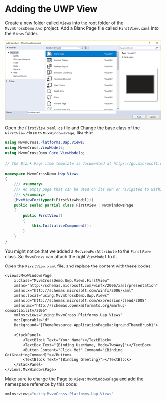 # Adding the UWP View

Create a new folder called `Views` into the root folder of the `MvvmCrossDemo.Uwp` project. Add a Blank Page file called `FirstView.xaml` into the `Views` folder.

![](.gitbook/assets/image%20%2830%29.png)

Open the `FirstView.xaml.cs` file and Change the base class of the `FirstView` class to `MvxWindowsPage`, like this:

```csharp
using MvvmCross.Platforms.Uap.Views;
using MvvmCross.ViewModels;
using MvvmCrossDemo.Core.ViewModels;

// The Blank Page item template is documented at https://go.microsoft.com/fwlink/?LinkId=234238

namespace MvvmCrossDemo.Uwp.Views
{
    /// <summary>
    /// An empty page that can be used on its own or navigated to within a Frame.
    /// </summary>
    [MvxViewFor(typeof(FirstViewModel))]
    public sealed partial class FirstView : MvxWindowsPage
    {
        public FirstView()
        {
            this.InitializeComponent();
        }
    }
}
```

You might notice that we added a `MvcViewForAttribute` to the `FirstView` class. So `MvvmCross` can attach the right `ViewModel` to it.

Open the `FirstView.xaml` file, and replace the content with these codes:

```markup
<views:MvxWindowsPage
    x:Class="MvvmCrossDemo.Uwp.Views.FirstView"
    xmlns="http://schemas.microsoft.com/winfx/2006/xaml/presentation"
    xmlns:x="http://schemas.microsoft.com/winfx/2006/xaml"
    xmlns:local="using:MvvmCrossDemo.Uwp.Views"
    xmlns:d="http://schemas.microsoft.com/expression/blend/2008"
    xmlns:mc="http://schemas.openxmlformats.org/markup-compatibility/2006"
    xmlns:views="using:MvvmCross.Platforms.Uap.Views"
    mc:Ignorable="d"
    Background="{ThemeResource ApplicationPageBackgroundThemeBrush}">

    <StackPanel>
        <TextBlock Text="Your Name"></TextBlock>
        <TextBox Text="{Binding UserName, Mode=TwoWay}"></TextBox>
        <Button Content="Click Me!" Command="{Binding GetGreetingCommand}"></Button>
        <TextBlock Text="{Binding Greeting}"></TextBlock>
    </StackPanel>
</views:MvxWindowsPage>
```

Make sure to change the Page to `views:MvxWindowsPage` and add the namespace reference by this code:

```csharp
xmlns:views="using:MvvmCross.Platforms.Uap.Views"
```

